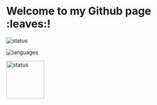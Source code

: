 <!---
aramirol/aramirol is a ✨ special ✨ repository because its `README.md` (this file) appears on your GitHub profile.
You can click the Preview link to take a look at your changes.
--->

<p align="left">
  <h1>
    Welcome to my Github page :leaves:!
  </h1>
</p>

<p align="left">
  <div>
    <img alt="status" src="https://github-readme-stats.vercel.app/api?username=aramirol&theme=vue-dark&hide_border=true&include_all_commits=true&count_private=true&show_icons=true&icon_color=79ff97" />
  </div>
</p>

<p align="left">
  <div>
    <img alt="languages" src="https://github-readme-stats.vercel.app/api/top-langs/?username=aramirol&theme=vue-dark&hide_border=true&card_width=500&icon_color=79ff97" />
  </div>
</p>

<p align="left">
  <div>
    <img alt="status" src="https://media.giphy.com/media/d3MLdIYIHup9Q2xG/source.gif" width=100 />
  </div>
</p>
